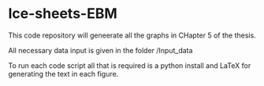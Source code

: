 # Ice-sheets-EBM

This code repository will geneerate all the graphs in CHapter 5 of the thesis.

All necessary data input is given in the folder /Input_data

To run each code script all that is required is a python install and LaTeX for generating the text in each figure.

